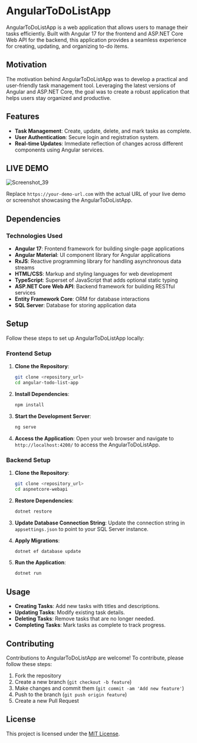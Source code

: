 # AngularToDoListApp

AngularToDoListApp is a web application that allows users to manage their tasks efficiently. Built with Angular 17 for the frontend and ASP.NET Core Web API for the backend, this application provides a seamless experience for creating, updating, and organizing to-do items.

## Motivation

The motivation behind AngularToDoListApp was to develop a practical and user-friendly task management tool. Leveraging the latest versions of Angular and ASP.NET Core, the goal was to create a robust application that helps users stay organized and productive.

## Features

- **Task Management**: Create, update, delete, and mark tasks as complete.
- **User Authentication**: Secure login and registration system.
- **Real-time Updates**: Immediate reflection of changes across different components using Angular services.

## LIVE DEMO
![Screenshot_39](https://github.com/DavitMamardashvili/angular-user-managment-system/assets/133438090/b7b87292-ba8c-4f88-8194-879f778f7879)

Replace `https://your-demo-url.com` with the actual URL of your live demo or screenshot showcasing the AngularToDoListApp.

## Dependencies

### Technologies Used

- **Angular 17**: Frontend framework for building single-page applications
- **Angular Material**: UI component library for Angular applications
- **RxJS**: Reactive programming library for handling asynchronous data streams
- **HTML/CSS**: Markup and styling languages for web development
- **TypeScript**: Superset of JavaScript that adds optional static typing
- **ASP.NET Core Web API**: Backend framework for building RESTful services
- **Entity Framework Core**: ORM for database interactions
- **SQL Server**: Database for storing application data

## Setup

Follow these steps to set up AngularToDoListApp locally:

### Frontend Setup

1. **Clone the Repository**: 
    ```bash
    git clone <repository_url>
    cd angular-todo-list-app
    ```

2. **Install Dependencies**: 
    ```bash
    npm install
    ```

3. **Start the Development Server**: 
    ```bash
    ng serve
    ```

4. **Access the Application**: 
    Open your web browser and navigate to `http://localhost:4200/` to access the AngularToDoListApp.

### Backend Setup

1. **Clone the Repository**: 
    ```bash
    git clone <repository_url>
    cd aspnetcore-webapi
    ```

2. **Restore Dependencies**: 
    ```bash
    dotnet restore
    ```

3. **Update Database Connection String**: 
    Update the connection string in `appsettings.json` to point to your SQL Server instance.

4. **Apply Migrations**: 
    ```bash
    dotnet ef database update
    ```

5. **Run the Application**: 
    ```bash
    dotnet run
    ```

## Usage

- **Creating Tasks**: Add new tasks with titles and descriptions.
- **Updating Tasks**: Modify existing task details.
- **Deleting Tasks**: Remove tasks that are no longer needed.
- **Completing Tasks**: Mark tasks as complete to track progress.

## Contributing

Contributions to AngularToDoListApp are welcome! To contribute, please follow these steps:

1. Fork the repository
2. Create a new branch (`git checkout -b feature`)
3. Make changes and commit them (`git commit -am 'Add new feature'`)
4. Push to the branch (`git push origin feature`)
5. Create a new Pull Request

## License

This project is licensed under the [MIT License](LICENSE).

